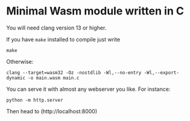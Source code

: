 # Minimal Wasm module written in C

You will need clang version 13 or higher.

If you have `make` installed to compile just write

```
make
```

Otherwise:

```
clang --target=wasm32 -Oz -nostdlib -Wl,--no-entry -Wl,--export-dynamic -o main.wasm main.c
```

You can serve it with almost any webserver you like. For instance:

```
python -m http.server
```

Then head to (http://localhost:8000)